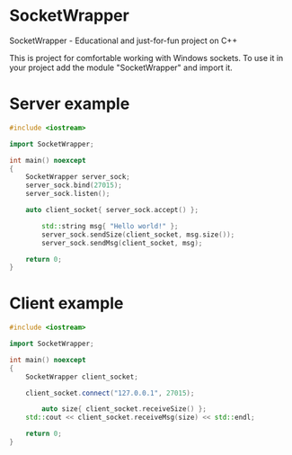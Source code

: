 # SocketWrapper
SocketWrapper - Educational and just-for-fun project on С++

This is project for comfortable working with Windows sockets. 
To use it in your project add the module "SocketWrapper" and import it.

# Server example
```cpp
#include <iostream>

import SocketWrapper;

int main() noexcept
{
	SocketWrapper server_sock;
	server_sock.bind(27015);
	server_sock.listen();

	auto client_socket{ server_sock.accept() };

        std::string msg{ "Hello world!" };
        server_sock.sendSize(client_socket, msg.size());
        server_sock.sendMsg(client_socket, msg);

	return 0;
}
```

# Client example
```cpp
#include <iostream>

import SocketWrapper;

int main() noexcept
{
	SocketWrapper client_socket;

	client_socket.connect("127.0.0.1", 27015);

        auto size{ client_socket.receiveSize() };
	std::cout << client_socket.receiveMsg(size) << std::endl;

	return 0;
}
```

